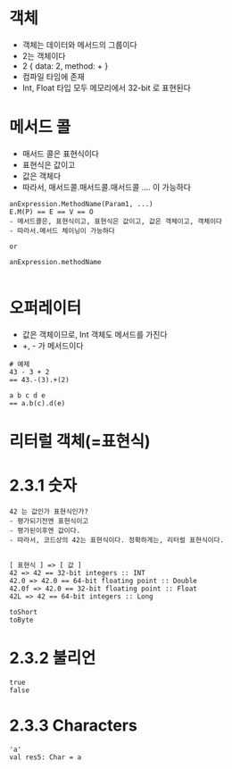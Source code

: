 # 객체

- 객체는 데이터와 메서드의 그룹이다
- 2는 객체이다
- 2 { data: 2, method: + }
- 컴파일 타임에 존재
- Int, Float 타입 모두 메모리에서 32-bit 로 표현된다

# 메서드 콜

- 매서드 콜은 표현식이다
- 표현식은 값이고
- 값은 객체다
- 따라서, 매서드콜.매서드콜.매서드콜 .... 이 가능하다

```
anExpression.MethodName(Param1, ...)
E.M(P) == E == V == O
- 메서드콜은, 표현식이고, 표현식은 값이고, 값은 객체이고, 객체이다
- 따라서.메서드 체이닝이 가능하다

or

anExpression.methodName


```

# 오퍼레이터

- 값은 객체이므로, Int 객체도 메서드를 가진다
- +, - 가 메서드이다

```
# 예제
43 - 3 + 2
== 43.-(3).+(2)

a b c d e
== a.b(c).d(e)

```

# 리터럴 객체(=표현식)

# 2.3.1 숫자

```
42 는 값인가 표현식인가?
- 평가되기전엔 표현식이고
- 평가된이후엔 값이다.
- 따라서, 코드상의 42는 표현식이다. 정확하게는, 리터럴 표현식이다.


[ 표현식 ] => [ 값 ]
42 => 42 == 32-bit integers :: INT
42.0 => 42.0 == 64-bit floating point :: Double
42.0f => 42.0 == 32-bit floating point :: Float
42L => 42 == 64-bit integers :: Long

toShort
toByte

```

# 2.3.2 불리언

```
true
false
```

# 2.3.3 Characters

```
'a'
val res5: Char = a

```

